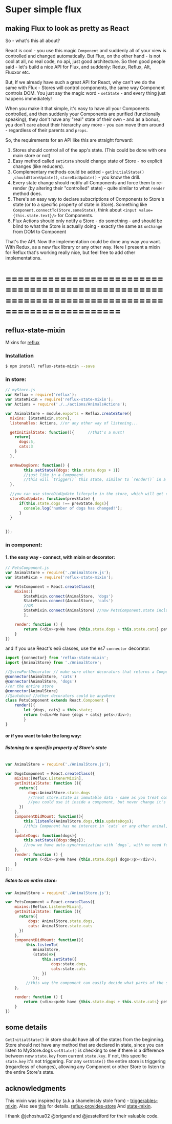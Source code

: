 # Super simple flux 

## making Flux to look as pretty as React

So - what's this all about? 

React is cool - you use this magic `Component` and suddenly all of your view is controlled and changed automatically.
But Flux, on the other hand - is not cool at all, no real code, no api, just good architecture. So then good people said - let's build a nice API for Flux, and suddenly: Redux, Reflux, Alt, Fluxxor etc.

But, If we already have such a great API for React, why can't we do the same with Flux - Stores will control components, the same way Component controls DOM.  You just say the magic word - `setState` - and every thing just happens immediately!

When you make it that simple, it's easy to have all your Components controlled, and then suddenly your Components are purified (functionally speaking), they don't have any "real" state of their own - and as a bonus, you don't care about their hierarchy any more - you can move them around - regardless of their parents and `props`.

So, the requirements for an API like this are straight forward:

1. Stores should control all of the app's state. (This could be done with one main store or not)
2. Easy method called `setState` should change state of Store - no explicit changes (like reducers). 
3. Complementary methods could be added - `getInitialState()` ,`shouldStoreUpdate()`, `storeDidUpdate()` - you know the drill.
4. Every state change should notify all Components and force them to re-render (by altering their "controlled" state) - quite similar to what `render` method does. 
5. There's an easy way to declare subscriptions of Components to Store's state (or to a specific property of state in Store). Something like `Component.connectTo(Store.someState)`, think about `<input value={this.state.text}/>` for Components.
6. Flux Actions should only notify a Store - do something - and should be blind to what the Store is actually doing - exactly the same as `onChange` from DOM to Component

That's the API.
Now the implementation could be done any way you want. With Redux, as a new flux library or any other way.
Here I present a mixin for Reflux that's working really nice, but feel free to add other implementations. 


=================================================================================================
=================================================================================================

## reflux-state-mixin

Mixins for [reflux](https://www.npmjs.com/packages/reflux)


### Installation

```bash
$ npm install reflux-state-mixin --save
```

### in store:

```javascript
// myStore.js
var Reflux = require('reflux');
var StateMixin = require('reflux-state-mixin');
var Actions = require('./../actions/AnimalsActions'); 

var AnimalStore = module.exports = Reflux.createStore({
  mixins: [StateMixin.store],
  listenables: Actions, //or any other way of listening... 

  getInitialState: function(){      //that's a must!
    return{
      dogs:5,
      cats:3
    }
  },

  onNewDogBorn: function() {
        this.setState({dogs: this.state.dogs + 1})  
        //just like in a Component.
        //this will `trigger()` this state, similar to `render()` in a Component 
  },
        
  //you can use storeDidUpdate lifecycle in the store, which will get called with every change to the state
  storeDidUpdate: function(prevState) {
      if(this.state.dogs !== prevState.dogs){
        console.log('number of dogs has changed!');
      }
  }
  

});
```


### in component:


#### 1. the easy way - connect, with mixin or decorator:

```javascript
// PetsComponent.js
var AnimalStore = require('./AnimalStore.js');
var StateMixin = require('reflux-state-mixin');

var PetsComponent = React.createClass({
    mixins:[
        StateMixin.connect(AnimalStore, 'dogs')
        StateMixin.connect(AnimalStore, 'cats')
        //OR
        StateMixin.connect(AnimalStore) //now PetsComponent.state includes AnimalStore.state
        ],

    render: function () {
        return (<div><p>We have {this.state.dogs + this.state.cats} pets</p></div>);
    }
})

```

and if you use React's es6 classes, use the es7 `connector` decorator:

```javascript
import {connector} from 'reflux-state-mixin';
import {AnimalStore} from './AnimalStore';

//@viewPortDecorator // make sure other decorators that returns a Component (usually those who provide props) are above `connector` (since it controls state).
@connector(AnimalStore, 'cats')
@connector(AnimalStore, 'dogs')
//or the entire store
@connector(AnimalStore)
//@autobind //other decorators could be anywhere
class PetsComponent extends React.Component {
    render(){
        let {dogs, cats} = this.state;
        return (<div>We have {dogs + cats} pets</div>);
        }
}

```


#### or if you want to take the long way:
##### listening to a specific property of Store's state

```javascript

var AnimalStore = require('./AnimalStore.js');

var DogsComponent = React.createClass({
    mixins:[Reflux.ListenerMixin],
    getInitialState: function (){
      return({
          dogs:AnimalStore.state.dogs 
          //Treat store.state as immutable data - same as you treat component.state - 
          //you could use it inside a component, but never change it's value - only with setState()    
      })
    },
    componentDidMount: function(){
        this.listenTo(AnimalStore.dogs,this.updateDogs); 
        //this Component has no interest in `cats` or any other animal, so it listens to `dogs` changes only
    },
    updateDogs: function(dogs){
        this.setState({dogs:dogs});
        //now we have auto-synchronization with `dogs`, with no need for specific logic for that
    },
    render: function () {
        return (<div><p>We have {this.state.dogs} dogs</p></div>);
    }
});

```
##### listen to an entire store:

```javascript
var AnimalStore = require('./AnimalStore.js');

var PetsComponent = React.createClass({
    mixins:[Reflux.ListenerMixin],
    getInitialState: function (){
      return({
          dogs: AnimalStore.state.dogs,
          cats: AnimalStore.state.cats
      })
    },
    componentDidMount: function(){
         this.listenTo(
            AnimalStore,
            (state)=>{
                this.setState({
                    dogs:state.dogs,
                    cats:state.cats
                })
            });
         //this way the component can easily decide what parts of the store-state are interesting
    },

    render: function () {
        return (<div><p>We have {this.state.dogs + this.state.cats} pets</p></div>);
    }
})
```


## some details
`GetInitialState()` in store should have all of the states from the beginning.
Store should not have any method that are declared in state, since you can listen to MyStore.dogs
`setState()` is checking to see if there is a difference between new `state.key` from current `state.key`. If not, this specific `state.key` it's not triggering.
For any `setState()` the entire store is triggering (regardless of changes), allowing any Component or other Store to listen to the entire Store's state.

## acknowledgments
This mixin was inspired by (a.k.a shamelessly stole from) -
[triggerables-mixin](https://github.com/jesstelford/reflux-triggerable-mixin). Also see [this](https://github.com/spoike/refluxjs/issues/158) for details.
[reflux-provides-store](https://github.com/brigand/reflux-provides-store)
And [state-mixin](https://github.com/spoike/refluxjs/issues/290).

I thank @jehoshua02 @brigand and @jesstelford for their valuable code.
